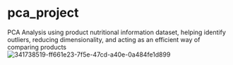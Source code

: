 # pca_project
PCA Analysis using product nutritional information dataset, helping identify outliers, reducing dimensionality, and acting as an efficient way of comparing products
![341738519-ff661e23-7f5e-47cd-a40e-0a484fe1d899](https://github.com/user-attachments/assets/2a2a3959-d08a-4b4b-9b4f-840344a27fa6)
